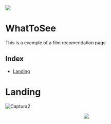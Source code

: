 <p align="left">
<img src="https://img.shields.io/badge/STATUS-IN%20DEVELOPMENT-green">
</p>

# WhatToSee

This is a example of a film recomendation page 

## Index
   * [Landing](#Landing)

# Landing
<p align="center">

![Captura2](https://user-images.githubusercontent.com/92734840/203653538-9188fc23-50f4-4380-b89e-aea6b221e350.PNG)


<p align="center">
  
 <img src="https://user-images.githubusercontent.com/92734840/203654997-6d31cce5-9201-47f4-8cfa-a964582ce383.gif">

</p>

